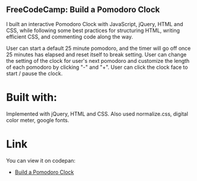 ## FreeCodeCamp: Build a Pomodoro Clock

I built an interactive Pomodoro Clock with JavaScript, jQuery, HTML and CSS, while following some best practices for structuring HTML, writing efficient CSS, and commenting code along the way.

 User can start a default 25 minute pomodoro, and the timer will go off once 25 minutes has elapsed and reset itself to break setting.  User can change the setting of the clock for user's next pomodoro and customize the length of each pomodoro by clicking "-" and "+".  User can click the clock face to start / pause the clock.

# Built with:

Implemented with jQuery, HTML and CSS. Also used normalize.css, digital color meter, google fonts.

# Link

You can view it on codepan:
- [Build a Pomodoro Clock](http://codepen.io/llwang8/pen/mELAyx)